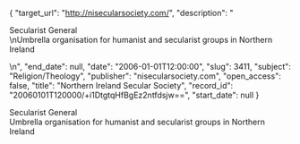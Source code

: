 {
  "target_url": "http://nisecularsociety.com/", 
  "description": "<p>Secularist General<br />\nUmbrella organisation for humanist and secularist groups in Northern Ireland</p>\n", 
  "end_date": null, 
  "date": "2006-01-01T12:00:00", 
  "slug": 3411, 
  "subject": "Religion/Theology", 
  "publisher": "nisecularsociety.com", 
  "open_access": false, 
  "title": "Northern Ireland Secular Society", 
  "record_id": "20060101T120000/+i1DtgtqHfBgEz2ntfdsjw==", 
  "start_date": null
}

<p>Secularist General<br />
Umbrella organisation for humanist and secularist groups in Northern Ireland</p>
